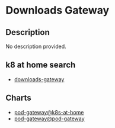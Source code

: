 # Downloads Gateway

## Description

No description provided.

## k8 at home search

- [downloads-gateway](https://nanne.dev/k8s-at-home-search/#/downloads-gateway)

## Charts

- [pod-gateway@k8s-at-home](https://k8s-at-home.com/charts/)
- [pod-gateway@pod-gateway](https://angelnu.github.io/helm-charts/)
